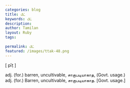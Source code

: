 ```yaml
---
categories: blog
title: பீட்
keywords: பீட்
description: 
author: Tamilan
layout: Ruby
tags: 
 
permalink: பீட்
featured: /images/ttak-48.png
---
```

  
[ pīṭ ]  
  
adj. (for.) barren, uncultivable, சாகுபடியாகாத, (Govt. usage.)  
adj. (for.) Barren, uncultivable, சாகுபடியாகாத. [Govt. usage.]